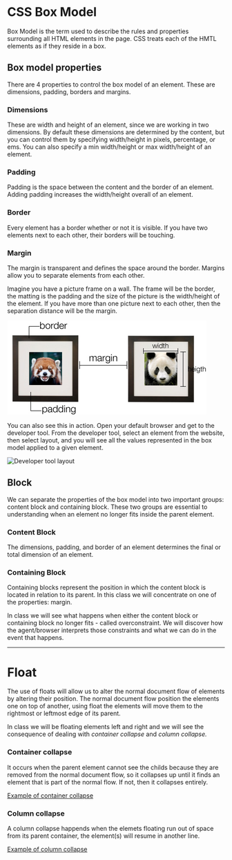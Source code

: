 # CSS Box Model

Box Model is the term used to describe the rules and properties surrounding all HTML elements in the page. CSS treats each of the HMTL elements as if they reside in a box. 

## Box model properties
There are 4 properties to control the box model of an element. These are dimensions, padding, borders and margins. 
 
### Dimensions
These are width and height of an element, since we are working in two dimensions. By default these dimensions are determined by the content, but you can control them by specifying width/height in pixels, percentage, or ems. You can also specify a min width/height or max width/height of an element.

### Padding

Padding is the space between the content and the border of an element. Adding padding increases the width/height overall of an element.

### Border

Every element has a border whether or not it is visible. If you have two elements next to each other, their borders will be touching.

### Margin

The margin is transparent and defines the space around the border. Margins allow you to separate elements from each other.

Imagine you have a picture frame on a wall. The frame will be the border, the matting is the padding and the size of the picture is the width/height of the element. If you have more than one picture next to each other, then the separation distance will be the margin.

![Box Model example](/images/box-model.jpg)
 
You can also see this in action. Open your default browser and get to the developer tool. From the developer tool, select an element from the website, then select layout, and you will see all the values represented in the box model applied to a given element.

![Developer tool layout](/images/developer-tool.gif)

## Block
 
We can separate the properties of the box model into two important groups: content block and containing block. These two groups are essential to understanding when an element no longer fits inside the parent element.

### Content Block

The dimensions, padding, and border of an element determines the final or total dimension of an element.

### Containing Block

Containing blocks represent the position in which the content block is located in relation to its parent. In this class we will concentrate on one of the properties: margin.

In class we will see what happens when either the content block or containing block no longer fits - called overconstraint. We will discover how the agent/browser interprets those constraints and what we can do in the event that happens. 
 
<hr>

# Float

The use of floats will allow us to alter the normal document flow of elements by altering their position. The normal document flow position the elements one on top of another, using float the elements will move them to the rightmost or leftmost edge of its parent.

In class we will be floating elements left and right and we will see the consequence of dealing with *container collapse* and *column collapse.* 

### Container collapse

It occurs when the parent element cannot see the childs because they are removed from the normal document flow, so it collapses up until it finds an element that is part of the normal flow. If not, then it collapses entirely.

[Example of container collapse](/projects/exercises/week-3/container-collapse.html)

### Column collapse

A column collapse happends when the elemets floating run out of space from its parent container, the element(s) will resume in another line.

[Example of column collapse](/projects/exercises/week-3/column-collapse.html)
